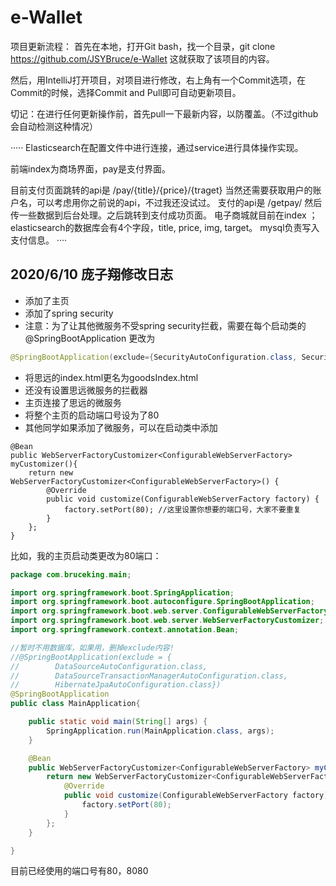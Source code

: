 # e-Wallet

项目更新流程：
首先在本地，打开Git bash，找一个目录，git clone https://github.com/JSYBruce/e-Wallet
这就获取了该项目的内容。

然后，用IntelliJ打开项目，对项目进行修改，右上角有一个Commit选项，在Commit的时候，选择Commit and Pull即可自动更新项目。

切记：在进行任何更新操作前，首先pull一下最新内容，以防覆盖。（不过github会自动检测这种情况）



·····
Elasticsearch在配置文件中进行连接，通过service进行具体操作实现。

前端index为商场界面，pay是支付界面。

目前支付页面跳转的api是 /pay/{title}/{price}/{traget}  当然还需要获取用户的账户名，可以考虑用你之前说的api，不过我还没试过。
支付的api是 /getpay/ 然后传一些数据到后台处理。之后跳转到支付成功页面。
电子商城就目前在index ；
elasticsearch的数据库会有4个字段，title, price, img, target。
mysql负责写入支付信息。
····

## 2020/6/10 庞子翔修改日志
* 添加了主页
* 添加了spring security
* 注意：为了让其他微服务不受spring security拦截，需要在每个启动类的@SpringBootApplication
更改为
```java
@SpringBootApplication(exclude={SecurityAutoConfiguration.class, SecurityFilterAutoConfiguration.class})
```
* 将思远的index.html更名为goodsIndex.html
* 还没有设置思远微服务的拦截器
* 主页连接了思远的微服务
* 将整个主页的启动端口号设为了80
* 其他同学如果添加了微服务，可以在启动类中添加
```java_holder_method_tree
@Bean
public WebServerFactoryCustomizer<ConfigurableWebServerFactory> myCustomizer(){
    return new WebServerFactoryCustomizer<ConfigurableWebServerFactory>() {
        @Override
        public void customize(ConfigurableWebServerFactory factory) {
            factory.setPort(80); //这里设置你想要的端口号，大家不要重复
        }
    };
}
```
比如，我的主页启动类更改为80端口：
```java
package com.bruceking.main;

import org.springframework.boot.SpringApplication;
import org.springframework.boot.autoconfigure.SpringBootApplication;
import org.springframework.boot.web.server.ConfigurableWebServerFactory;
import org.springframework.boot.web.server.WebServerFactoryCustomizer;
import org.springframework.context.annotation.Bean;

//暂时不用数据库，如果用，删掉exclude内容!
//@SpringBootApplication(exclude = {
//        DataSourceAutoConfiguration.class,
//        DataSourceTransactionManagerAutoConfiguration.class,
//        HibernateJpaAutoConfiguration.class})
@SpringBootApplication
public class MainApplication{

    public static void main(String[] args) {
        SpringApplication.run(MainApplication.class, args);
    }

    @Bean
    public WebServerFactoryCustomizer<ConfigurableWebServerFactory> myCustomizer(){
        return new WebServerFactoryCustomizer<ConfigurableWebServerFactory>() {
            @Override
            public void customize(ConfigurableWebServerFactory factory) {
                factory.setPort(80);
            }
        };
    }

}
```
目前已经使用的端口号有80，8080

